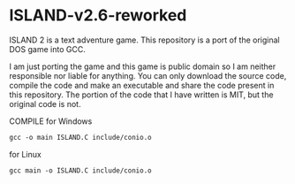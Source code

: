 # ISLAND-v2.6-reworked
ISLAND 2 is a text adventure game. This repository is a port of the original DOS game into GCC.

I am just porting the game and this game is public domain so I am neither responsible nor liable for anything.
You can only download the source code, compile the code and make an executable and share the code present in this repository.
The portion of the code that I have written is MIT, but the original code is not.

COMPILE
for Windows
  ```gcc
  gcc -o main ISLAND.C include/conio.o
  ```
  
for Linux
  ```gcc
  gcc main -o ISLAND.C include/conio.o
  ```
